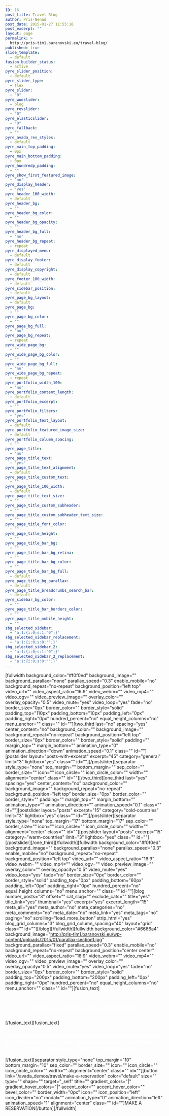 ```yaml
---
ID: 16
post_title: Travel Blog
author: Pris-Nenad
post_date: 2015-01-27 11:55:16
post_excerpt: ""
layout: page
permalink: >
  http://pris-tim1.baranovski.eu/travel-blog/
published: true
slide_template:
  - default
fusion_builder_status:
  - active
pyre_slider_position:
  - default
pyre_slider_type:
  - flex
pyre_slider:
  - "0"
pyre_wooslider:
  - blog
pyre_revslider:
  - "0"
pyre_elasticslider:
  - "0"
pyre_fallback:
  - ""
pyre_avada_rev_styles:
  - default
pyre_main_top_padding:
  - 0px
pyre_main_bottom_padding:
  - 0px
pyre_hundredp_padding:
  - ""
pyre_show_first_featured_image:
  - 'no'
pyre_display_header:
  - 'yes'
pyre_header_100_width:
  - default
pyre_header_bg:
  - ""
pyre_header_bg_color:
  - ""
pyre_header_bg_opacity:
  - ""
pyre_header_bg_full:
  - 'no'
pyre_header_bg_repeat:
  - repeat
pyre_displayed_menu:
  - default
pyre_display_footer:
  - default
pyre_display_copyright:
  - default
pyre_footer_100_width:
  - default
pyre_sidebar_position:
  - default
pyre_page_bg_layout:
  - default
pyre_page_bg:
  - ""
pyre_page_bg_color:
  - ""
pyre_page_bg_full:
  - 'no'
pyre_page_bg_repeat:
  - repeat
pyre_wide_page_bg:
  - ""
pyre_wide_page_bg_color:
  - ""
pyre_wide_page_bg_full:
  - 'no'
pyre_wide_page_bg_repeat:
  - repeat
pyre_portfolio_width_100:
  - 'no'
pyre_portfolio_content_length:
  - default
pyre_portfolio_excerpt:
  - ""
pyre_portfolio_filters:
  - 'yes'
pyre_portfolio_text_layout:
  - default
pyre_portfolio_featured_image_size:
  - default
pyre_portfolio_column_spacing:
  - ""
pyre_page_title:
  - 'no'
pyre_page_title_text:
  - 'yes'
pyre_page_title_text_alignment:
  - default
pyre_page_title_custom_text:
  - ""
pyre_page_title_100_width:
  - default
pyre_page_title_text_size:
  - ""
pyre_page_title_custom_subheader:
  - ""
pyre_page_title_custom_subheader_text_size:
  - ""
pyre_page_title_font_color:
  - ""
pyre_page_title_height:
  - ""
pyre_page_title_bar_bg:
  - ""
pyre_page_title_bar_bg_retina:
  - ""
pyre_page_title_bar_bg_color:
  - ""
pyre_page_title_bar_bg_full:
  - default
pyre_page_title_bg_parallax:
  - default
pyre_page_title_breadcrumbs_search_bar:
  - default
pyre_sidebar_bg_color:
  - ""
pyre_page_title_bar_borders_color:
  - ""
pyre_page_title_mobile_height:
  - ""
sbg_selected_sidebar:
  - 'a:1:{i:0;s:1:"0";}'
sbg_selected_sidebar_replacement:
  - 'a:1:{i:0;s:0:"";}'
sbg_selected_sidebar_2:
  - 'a:1:{i:0;s:1:"0";}'
sbg_selected_sidebar_2_replacement:
  - 'a:1:{i:0;s:0:"";}'
---
```

[fullwidth background_color="#f0f0ed" background_image="" background_parallax="none" parallax_speed="0.3" enable_mobile="no" background_repeat="no-repeat" background_position="left top" video_url="" video_aspect_ratio="16:9" video_webm="" video_mp4="" video_ogv="" video_preview_image="" overlay_color="" overlay_opacity="0.5" video_mute="yes" video_loop="yes" fade="no" border_size="0px" border_color="" border_style="solid" padding_top="110px" padding_bottom="10px" padding_left="0px" padding_right="0px" hundred_percent="no" equal_height_columns="no" menu_anchor="" class="" id=""][two_third last="no" spacing="yes" center_content="no" background_color="" background_image="" background_repeat="no-repeat" background_position="left top" border_size="0px" border_color="" border_style="solid" padding="" margin_top="" margin_bottom="" animation_type="0" animation_direction="down" animation_speed="0.1" class="" id=""][postslider layout="posts-with-excerpt" excerpt="45" category="general" limit="3" lightbox="yes" class="" id=""][/postslider][separator style_type="none" top_margin="" bottom_margin="" sep_color="" border_size="" icon="" icon_circle="" icon_circle_color="" width="" alignment="center" class="" id=""][/two_third][one_third last="yes" spacing="yes" center_content="no" background_color="" background_image="" background_repeat="no-repeat" background_position="left top" border_size="0px" border_color="" border_style="" padding="" margin_top="" margin_bottom="" animation_type="" animation_direction="" animation_speed="0.1" class="" id=""][postslider layout="posts" excerpt="15" category="cold-countries" limit="3" lightbox="yes" class="" id=""][/postslider][separator style_type="none" top_margin="17" bottom_margin="17" sep_color="" border_size="" icon="" icon_circle="" icon_circle_color="" width="" alignment="center" class="" id=""][postslider layout="posts" excerpt="15" category="warm-countries" limit="3" lightbox="yes" class="" id=""][/postslider][/one_third][/fullwidth][fullwidth background_color="#f0f0ed" background_image="" background_parallax="none" parallax_speed="0.3" enable_mobile="no" background_repeat="no-repeat" background_position="left top" video_url="" video_aspect_ratio="16:9" video_webm="" video_mp4="" video_ogv="" video_preview_image="" overlay_color="" overlay_opacity="0.5" video_mute="yes" video_loop="yes" fade="no" border_size="0px" border_color="" border_style="solid" padding_top="0px" padding_bottom="60px" padding_left="0px" padding_right="0px" hundred_percent="no" equal_height_columns="no" menu_anchor="" class="" id=""][blog number_posts="3" offset="" cat_slug="" exclude_cats="" title="yes" title_link="yes" thumbnail="yes" excerpt="yes" excerpt_length="15" meta_all="yes" meta_author="no" meta_categories="no" meta_comments="no" meta_date="no" meta_link="yes" meta_tags="no" paging="no" scrolling="load_more_button" strip_html="yes" blog_grid_columns="3" blog_grid_column_spacing="40" layout="grid" class="" id=""][/blog][/fullwidth][fullwidth background_color="#6666a4" background_image="http://pris-tim1.baranovski.eu/wp-content/uploads/2015/01/parallax-section1.jpg" background_parallax="fixed" parallax_speed="0.3" enable_mobile="no" background_repeat="no-repeat" background_position="center center" video_url="" video_aspect_ratio="16:9" video_webm="" video_mp4="" video_ogv="" video_preview_image="" overlay_color="" overlay_opacity="0.5" video_mute="yes" video_loop="yes" fade="no" border_size="0px" border_color="" border_style="solid" padding_top="200px" padding_bottom="200px" padding_left="0px" padding_right="0px" hundred_percent="no" equal_height_columns="no" menu_anchor="" class="" id=""][fusion_text]
<h1 style="text-align: center; color: #fff;">THE AVADA DIFFERENCE</h1>
[/fusion_text][fusion_text]
<h3 style="text-align: center; color: #fff;">We believe no two getaways should be the same and a busy life deserves the very best. We take the time to get to know you so we can help you find your perfect escape.</h3>
[/fusion_text][separator style_type="none" top_margin="10" bottom_margin="10" sep_color="" border_size="" icon="" icon_circle="" icon_circle_color="" width="" alignment="center" class="" id=""][button link="/avada_demos/travel/make-a-reservation" color="default" size=""  type="" shape="" target="_self" title="" gradient_colors="|" gradient_hover_colors="|" accent_color="" accent_hover_color="" bevel_color="" border_width="0px" icon="" icon_position="left" icon_divider="no" modal="" animation_type="0" animation_direction="left" animation_speed="1" alignment="center" class="" id=""]MAKE A RESERVATION[/button][/fullwidth]